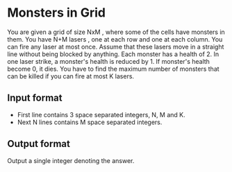 # Monsters in Grid

You are given a grid of size NxM , where some of the cells have monsters in them. You have N+M lasers , one at each row and one at each column. You can fire any laser at most once. Assume that these lasers move in a straight line without being blocked by anything. Each monster has a health of 2. In one laser strike, a monster's health is reduced by 1. If monster's health become 0, it dies. You have to find the maximum number of monsters that can be killed if you can fire at most K lasers.

## Input format

- First line contains 3 space separated integers, N, M and K.
- Next N lines contains M space separated integers.

## Output format

Output a single integer denoting the answer.
